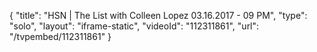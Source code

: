 {
    "title": "HSN | The List with Colleen Lopez 03.16.2017 - 09 PM",
    "type": "solo",
    "layout": "iframe-static",
    "videoId": "112311861",
    "url": "\/tvpembed\/112311861"
}